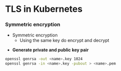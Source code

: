 # TLS in Kubernetes

### Symmetric encryption

* Symmetric encryption
    * Using the same key do encrypt and decrypt

- **Generate private and public key pair**
```bash
openssl genrsa -out <name>.key 1024
openssl genrsa -in <name>.key -pubout > <name>.pem
```